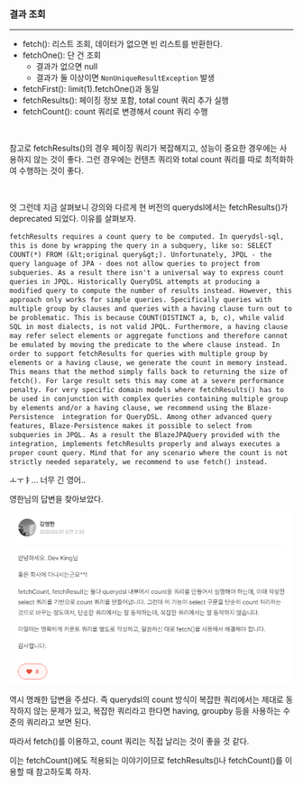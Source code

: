### 결과 조회
---

- fetch(): 리스트 조회, 데이터가 없으면 빈 리스트를 반환한다.
- fetchOne(): 단 건 조회
  - 결과가 없으면 null
  - 결과가 둘 이상이면 ```NonUniqueResultException``` 발생
- fetchFirst(): limit(1).fetchOne()과 동일
- fetchResults(): 페이징 정보 포함, total count 쿼리 추가 실행
- fetchCount(): count 쿼리로 변경해서 count 쿼리 수행

<br>

참고로 fetchResults()의 경우 페이징 쿼리가 복잡해지고, 성능이 중요한 경우에는 사용하지 않는 것이 좋다. 그런 경우에는 컨텐츠 쿼리와 total count 쿼리를 따로 최적화하여 수행하는 것이 좋다. 

<br>

엇 그런데 지금 살펴보니 강의와 다르게 현 버전의 querydsl에서는 fetchResults()가 deprecated 되었다. 이유를 살펴보자.

```
fetchResults requires a count query to be computed. In querydsl-sql, this is done by wrapping the query in a subquery, like so: SELECT COUNT(*) FROM (&lt;original query&gt;). Unfortunately, JPQL - the query language of JPA - does not allow queries to project from subqueries. As a result there isn't a universal way to express count queries in JPQL. Historically QueryDSL attempts at producing a modified query to compute the number of results instead. However, this approach only works for simple queries. Specifically queries with multiple group by clauses and queries with a having clause turn out to be problematic. This is because COUNT(DISTINCT a, b, c), while valid SQL in most dialects, is not valid JPQL. Furthermore, a having clause may refer select elements or aggregate functions and therefore cannot be emulated by moving the predicate to the where clause instead. In order to support fetchResults for queries with multiple group by elements or a having clause, we generate the count in memory instead. This means that the method simply falls back to returning the size of fetch(). For large result sets this may come at a severe performance penalty. For very specific domain models where fetchResults() has to be used in conjunction with complex queries containing multiple group by elements and/or a having clause, we recommend using the Blaze-Persistence  integration for QueryDSL. Among other advanced query features, Blaze-Persistence makes it possible to select from subqueries in JPQL. As a result the BlazeJPAQuery provided with the integration, implements fetchResults properly and always executes a proper count query. Mind that for any scenario where the count is not strictly needed separately, we recommend to use fetch() instead.
```

ㅗㅜㅑ... 너무 긴 영어..

영한님의 답변을 찾아보았다.

![fetchResults()-deprecated](../Img/fetchResults-deprecated.png)

역시 명쾌한 답변을 주셨다. 즉 querydsl의 count 방식이 복잡한 쿼리에서는 제대로 동작하지 않는 문제가 있고, 복잡한 쿼리라고 한다면 having, groupby 등을 사용하는 수준의 쿼리라고 보면 된다.

따라서 fetch()를 이용하고, count 쿼리는 직접 날리는 것이 좋을 것 같다.

이는 fetchCount()에도 적용되는 이야기이므로 fetchResults()나 fetchCount()를 이용할 때 참고하도록 하자.
